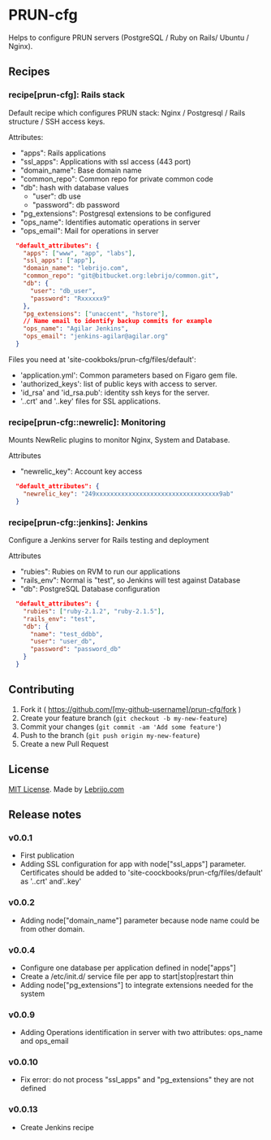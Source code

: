 # PRUN-cfg

Helps to configure PRUN servers (PostgreSQL / Ruby on Rails/ Ubuntu / Nginx).

## Recipes

### recipe[prun-cfg]: Rails stack

Default recipe which configures PRUN stack: Nginx / Postgresql / Rails structure / SSH access keys. 

Attributes:

* "apps": Rails applications
* "ssl_apps": Applications with ssl access (443 port)
* "domain_name": Base domain name
* "common_repo": Common repo for private common code
* "db": hash with database values
  * "user": db use
  * "password": db password
* "pg_extensions": Postgresql extensions to be configured
* "ops_name": Identifies automatic operations in server
* "ops_email": Mail for operations in server

```json
  "default_attributes": {
    "apps": ["www", "app", "labs"],
    "ssl_apps": ["app"],
    "domain_name": "lebrijo.com",
    "common_repo": "git@bitbucket.org:lebrijo/common.git",
    "db": {
      "user": "db_user",
      "password": "Rxxxxxx9"
    },
    "pg_extensions": ["unaccent", "hstore"],
    // Name email to identify backup commits for example
    "ops_name": "Agilar Jenkins",
    "ops_email": "jenkins-agilar@agilar.org"
  }
```

Files you need at 'site-cookboks/prun-cfg/files/default':

* 'application.yml': Common parameters based on Figaro gem file.
* 'authorized_keys': list of public keys with access to server.
* 'id_rsa' and 'id_rsa.pub': identity ssh keys for the server.
* '<app>.<domain>.crt' and '<app>.<domain>.key' files for SSL applications. 

### recipe[prun-cfg::newrelic]: Monitoring

Mounts NewRelic plugins to monitor Nginx, System and Database.

Attributes

* "newrelic_key": Account key access

```json
  "default_attributes": {
    "newrelic_key": "249xxxxxxxxxxxxxxxxxxxxxxxxxxxxxxxxxx9ab"
  }
```

### recipe[prun-cfg::jenkins]: Jenkins

Configure a Jenkins server for Rails testing and deployment

Attributes

* "rubies": Rubies on RVM to run our applications
* "rails_env": Normal is "test", so Jenkins will test against Database
* "db": PostgreSQL Database configuration

```json
  "default_attributes": {
    "rubies": ["ruby-2.1.2", "ruby-2.1.5"],
    "rails_env": "test",
    "db": {
      "name": "test_ddbb",
      "user": "user_db",
      "password": "password_db"
    }
  }
```

## Contributing

1. Fork it ( https://github.com/[my-github-username]/prun-cfg/fork )
2. Create your feature branch (`git checkout -b my-new-feature`)
3. Commit your changes (`git commit -am 'Add some feature'`)
4. Push to the branch (`git push origin my-new-feature`)
5. Create a new Pull Request

## License

[MIT License](http://opensource.org/licenses/MIT). Made by [Lebrijo.com](http://lebrijo.com)

## Release notes

### v0.0.1

* First publication
* Adding SSL configuration for app with node["ssl_apps"] parameter. Certificates should be added to 'site-coockbooks/prun-cfg/files/default' as '<app>.<domain>.crt' and'<app>.<domain>.key'
 
### v0.0.2

* Adding node["domain_name"] parameter because node name could be from other domain.

### v0.0.4

* Configure one database per application defined in node["apps"] 
* Create a /etc/init.d/<app> service file per app to start|stop|restart thin
* Adding node["pg_extensions"] to integrate extensions needed for the system

### v0.0.9

* Adding Operations identification in server with two attributes: ops_name and ops_email

### v0.0.10

* Fix error: do not process "ssl_apps" and "pg_extensions" they are not defined

### v0.0.13

* Create Jenkins recipe

